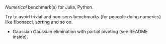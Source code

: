
*Numerical* benchmark(s) for Julia, Python.

Try to avoid trivial and non-sens benchmarks (for peaople doing numerics)  like fibonacci, sorting and so on.

* Gaussian  Gaussian elimination with partial pivoting (see README inside).
